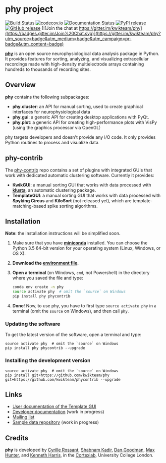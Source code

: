 # phy project

[![Build Status](https://img.shields.io/travis/kwikteam/phy.svg)](https://travis-ci.org/kwikteam/phy)
[![codecov.io](https://img.shields.io/codecov/c/github/kwikteam/phy.svg)](http://codecov.io/github/kwikteam/phy?branch=master)
[![Documentation Status](https://readthedocs.org/projects/phy/badge/?version=latest)](https://readthedocs.org/projects/phy/?badge=latest)
[![PyPI release](https://img.shields.io/pypi/v/phy.svg)](https://pypi.python.org/pypi/phy)
[![GitHub release](https://img.shields.io/github/release/kwikteam/phy.svg)](https://github.com/kwikteam/phy/releases/latest)
[![Join the chat at https://gitter.im/kwikteam/phy](https://badges.gitter.im/Join%20Chat.svg)](https://gitter.im/kwikteam/phy?utm_source=badge&utm_medium=badge&utm_campaign=pr-badge&utm_content=badge)

[**phy**](https://github.com/kwikteam/phy) is an open source neurophysiological data analysis package in Python. It provides features for sorting, analyzing, and visualizing extracellular recordings made with high-density multielectrode arrays containing hundreds to thousands of recording sites.


## Overview

**phy** contains the following subpackages:

* **phy.cluster**: an API for manual sorting, used to create graphical interfaces for neurophysiological data
* **phy.gui**: a generic API for creating desktop applications with PyQt.
* **phy.plot**: a generic API for creating high-performance plots with VisPy (using the graphics processor via OpenGL)

phy targets developers and doesn't provide any I/O code. It only provides Python routines to process and visualize data.


## phy-contrib

The [phy-contrib](https://github.com/kwikteam/phy-contrib) repo contains a set of plugins with integrated GUIs that work with dedicated automatic clustering software. Currently it provides:

* **KwikGUI**: a manual sorting GUI that works with data processed with [**klusta**](http://klusta.readthedocs.org/en/latest/), an automatic clustering package.
* **TemplateGUI**: a manual sorting GUI that works with data processed with **Spyking Circus** and **KiloSort** (not released yet), which are template-matching-based spike sorting algorithms.


## Installation

**Note**: the installation instructions will be simplified soon.

1. Make sure that you have [**miniconda**](http://conda.pydata.org/miniconda.html) installed. You can choose the Python 3.5 64-bit version for your operating system (Linux, Windows, or OS X).
2. **Download the [environment file](https://raw.githubusercontent.com/kwikteam/phy/master/installer/environment.yml).**
3. **Open a terminal** (on Windows, `cmd`, not Powershell) in the directory where you saved the file and type:

    ```bash
    conda env create -n phy
    source activate phy  # omit the `source` on Windows
    pip install phy phycontrib
    ```
4. **Done**! Now, to use phy, you have to first type `source activate phy` in a terminal (omit the `source` on Windows), and then call `phy`.


### Updating the software

To get the latest version of the software, open a terminal and type:

```
source activate phy  # omit the `source` on Windows
pip install phy phycontrib --upgrade
```


### Installing the development version

```
source activate phy  # omit the `source` on Windows
pip install git+https://github.com/kwikteam/phy git+https://github.com/kwikteam/phycontrib --upgrade
```


## Links

* [User documentation of the Template GUI](http://phy-contrib.readthedocs.io/en/latest/template-gui/)
* [Developer documentation](http://phy.readthedocs.org/en/latest/) (work in progress)
* [Mailing list](https://groups.google.com/forum/#!forum/phy-users)
* [Sample data repository](http://phy.cortexlab.net/data/) (work in progress)


## Credits

**phy** is developed by [Cyrille Rossant](http://cyrille.rossant.net), [Shabnam Kadir](https://iris.ucl.ac.uk/iris/browse/profile?upi=SKADI56), [Dan Goodman](http://thesamovar.net/), [Max Hunter](https://iris.ucl.ac.uk/iris/browse/profile?upi=MLDHU99), and [Kenneth Harris](https://iris.ucl.ac.uk/iris/browse/profile?upi=KDHAR02), in the [Cortexlab](https://www.ucl.ac.uk/cortexlab), University College London.
